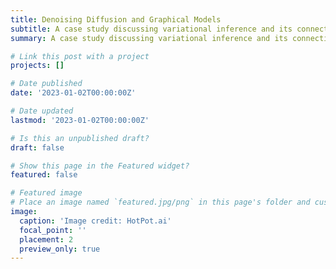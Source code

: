 ```yaml
---
title: Denoising Diffusion and Graphical Models
subtitle: A case study discussing variational inference and its connections to score approximation. 
summary: A case study discussing variational inference and its connections to score approximation. 

# Link this post with a project
projects: []

# Date published
date: '2023-01-02T00:00:00Z'

# Date updated
lastmod: '2023-01-02T00:00:00Z'

# Is this an unpublished draft?
draft: false

# Show this page in the Featured widget?
featured: false

# Featured image
# Place an image named `featured.jpg/png` in this page's folder and customize its options here.
image:
  caption: 'Image credit: HotPot.ai'
  focal_point: ''
  placement: 2
  preview_only: true
---
```

